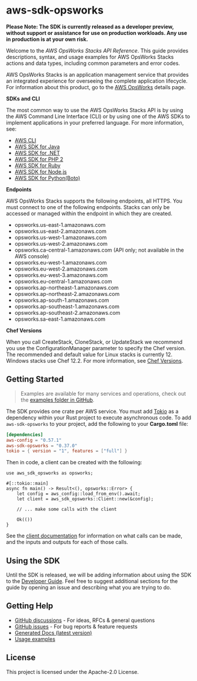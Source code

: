 # aws-sdk-opsworks

**Please Note: The SDK is currently released as a developer preview, without support or assistance for use
on production workloads. Any use in production is at your own risk.**

Welcome to the _AWS OpsWorks Stacks API Reference_. This guide provides descriptions, syntax, and usage examples for AWS OpsWorks Stacks actions and data types, including common parameters and error codes.

AWS OpsWorks Stacks is an application management service that provides an integrated experience for overseeing the complete application lifecycle. For information about this product, go to the [AWS OpsWorks](http://aws.amazon.com/opsworks/) details page.

__SDKs and CLI__

The most common way to use the AWS OpsWorks Stacks API is by using the AWS Command Line Interface (CLI) or by using one of the AWS SDKs to implement applications in your preferred language. For more information, see:
  - [AWS CLI](https://docs.aws.amazon.com/cli/latest/userguide/cli-chap-welcome.html)
  - [AWS SDK for Java](https://docs.aws.amazon.com/AWSJavaSDK/latest/javadoc/com/amazonaws/services/opsworks/AWSOpsWorksClient.html)
  - [AWS SDK for .NET](https://docs.aws.amazon.com/sdkfornet/latest/apidocs/html/N_Amazon_OpsWorks.htm)
  - [AWS SDK for PHP 2](https://docs.aws.amazon.com/aws-sdk-php-2/latest/class-Aws.OpsWorks.OpsWorksClient.html)
  - [AWS SDK for Ruby](http://docs.aws.amazon.com/sdkforruby/api/)
  - [AWS SDK for Node.js](http://aws.amazon.com/documentation/sdkforjavascript/)
  - [AWS SDK for Python(Boto)](http://docs.pythonboto.org/en/latest/ref/opsworks.html)

__Endpoints__

AWS OpsWorks Stacks supports the following endpoints, all HTTPS. You must connect to one of the following endpoints. Stacks can only be accessed or managed within the endpoint in which they are created.
  - opsworks.us-east-1.amazonaws.com
  - opsworks.us-east-2.amazonaws.com
  - opsworks.us-west-1.amazonaws.com
  - opsworks.us-west-2.amazonaws.com
  - opsworks.ca-central-1.amazonaws.com (API only; not available in the AWS console)
  - opsworks.eu-west-1.amazonaws.com
  - opsworks.eu-west-2.amazonaws.com
  - opsworks.eu-west-3.amazonaws.com
  - opsworks.eu-central-1.amazonaws.com
  - opsworks.ap-northeast-1.amazonaws.com
  - opsworks.ap-northeast-2.amazonaws.com
  - opsworks.ap-south-1.amazonaws.com
  - opsworks.ap-southeast-1.amazonaws.com
  - opsworks.ap-southeast-2.amazonaws.com
  - opsworks.sa-east-1.amazonaws.com

__Chef Versions__

When you call CreateStack, CloneStack, or UpdateStack we recommend you use the ConfigurationManager parameter to specify the Chef version. The recommended and default value for Linux stacks is currently 12. Windows stacks use Chef 12.2. For more information, see [Chef Versions](https://docs.aws.amazon.com/opsworks/latest/userguide/workingcookbook-chef11.html).

## Getting Started

> Examples are available for many services and operations, check out the
> [examples folder in GitHub](https://github.com/awslabs/aws-sdk-rust/tree/main/examples).

The SDK provides one crate per AWS service. You must add [Tokio](https://crates.io/crates/tokio)
as a dependency within your Rust project to execute asynchronous code. To add `aws-sdk-opsworks` to
your project, add the following to your **Cargo.toml** file:

```toml
[dependencies]
aws-config = "0.57.1"
aws-sdk-opsworks = "0.37.0"
tokio = { version = "1", features = ["full"] }
```

Then in code, a client can be created with the following:

```rust,no_run
use aws_sdk_opsworks as opsworks;

#[::tokio::main]
async fn main() -> Result<(), opsworks::Error> {
    let config = aws_config::load_from_env().await;
    let client = aws_sdk_opsworks::Client::new(&config);

    // ... make some calls with the client

    Ok(())
}
```

See the [client documentation](https://docs.rs/aws-sdk-opsworks/latest/aws_sdk_opsworks/client/struct.Client.html)
for information on what calls can be made, and the inputs and outputs for each of those calls.

## Using the SDK

Until the SDK is released, we will be adding information about using the SDK to the
[Developer Guide](https://docs.aws.amazon.com/sdk-for-rust/latest/dg/welcome.html). Feel free to suggest
additional sections for the guide by opening an issue and describing what you are trying to do.

## Getting Help

* [GitHub discussions](https://github.com/awslabs/aws-sdk-rust/discussions) - For ideas, RFCs & general questions
* [GitHub issues](https://github.com/awslabs/aws-sdk-rust/issues/new/choose) - For bug reports & feature requests
* [Generated Docs (latest version)](https://awslabs.github.io/aws-sdk-rust/)
* [Usage examples](https://github.com/awslabs/aws-sdk-rust/tree/main/examples)

## License

This project is licensed under the Apache-2.0 License.

